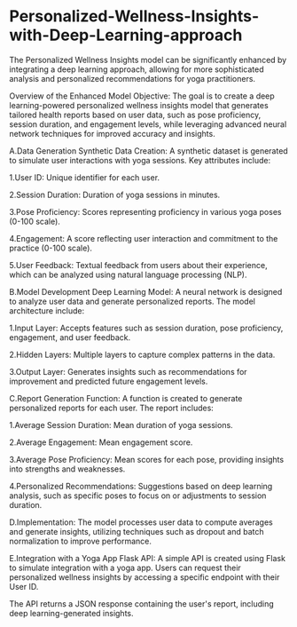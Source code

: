 # Personalized-Wellness-Insights-with-Deep-Learning-approach
The Personalized Wellness Insights model can be significantly enhanced by integrating a deep learning approach, allowing for more sophisticated analysis and personalized recommendations for yoga practitioners.

Overview of the Enhanced Model
Objective: The goal is to create a deep learning-powered personalized wellness insights model that generates tailored health reports based on user data, such as pose proficiency, session duration, and engagement levels, while leveraging advanced neural network techniques for improved accuracy and insights.

A.Data Generation Synthetic Data Creation: A synthetic dataset is generated to simulate user interactions with yoga sessions. Key attributes include:

1.User ID: Unique identifier for each user.

2.Session Duration: Duration of yoga sessions in minutes.

3.Pose Proficiency: Scores representing proficiency in various yoga poses (0-100 scale).

4.Engagement: A score reflecting user interaction and commitment to the practice (0-100 scale).

5.User Feedback: Textual feedback from users about their experience, which can be analyzed using natural language processing (NLP).

B.Model Development Deep Learning Model: A neural network is designed to analyze user data and generate personalized reports. The model architecture include:

1.Input Layer: Accepts features such as session duration, pose proficiency, engagement, and user feedback.

2.Hidden Layers: Multiple layers to capture complex patterns in the data.

3.Output Layer: Generates insights such as recommendations for improvement and predicted future engagement levels.

C.Report Generation Function: A function is created to generate personalized reports for each user. The report includes:

1.Average Session Duration: Mean duration of yoga sessions.

2.Average Engagement: Mean engagement score.

3.Average Pose Proficiency: Mean scores for each pose, providing insights into strengths and weaknesses.

4.Personalized Recommendations: Suggestions based on deep learning analysis, such as specific poses to focus on or adjustments to session duration.

D.Implementation: The model processes user data to compute averages and generate insights, utilizing techniques such as dropout and batch normalization to improve performance.

E.Integration with a Yoga App Flask API: A simple API is created using Flask to simulate integration with a yoga app. Users can request their personalized wellness insights by accessing a specific endpoint with their User ID.

The API returns a JSON response containing the user's report, including deep learning-generated insights.
